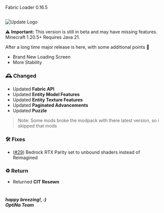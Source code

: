 Fabric Loader 0.16.5

##

![Update Logo](https://github.com/OptiNa-Team/OptiNa-Reborn/blob/main/update_banners/major_update.png?raw=true)

⚠️ **Important:** This version is still in beta and may have missing features. Minecraft 1.20.5+ Requires Java 21. 

After a long time major release is here, with some additional points 🥳

- Brand New Loading Screen
- More Stability

### 🕰️ Changed
- Updated **Fabric API**
- Updated **Entity Model Features**
- Updated **Entity Texture Features**
- Updated **Paginated Advancements**
- Updated **Puzzle** 

> Note: Some mods broke the modpack with there latest version, so i skipped that mods

### 🛠️ Fixes
- ([#29](https://github.com/OptiNa-Team/OptiNa-Reborn/issues/29)) Bedrock RTX Parity set to unbound shaders instead of Reimagined

### ♻️ Return
- Returned **CIT Resewn**

#
***happy breezing!, :)*** <br>
***OptiNa Team***
